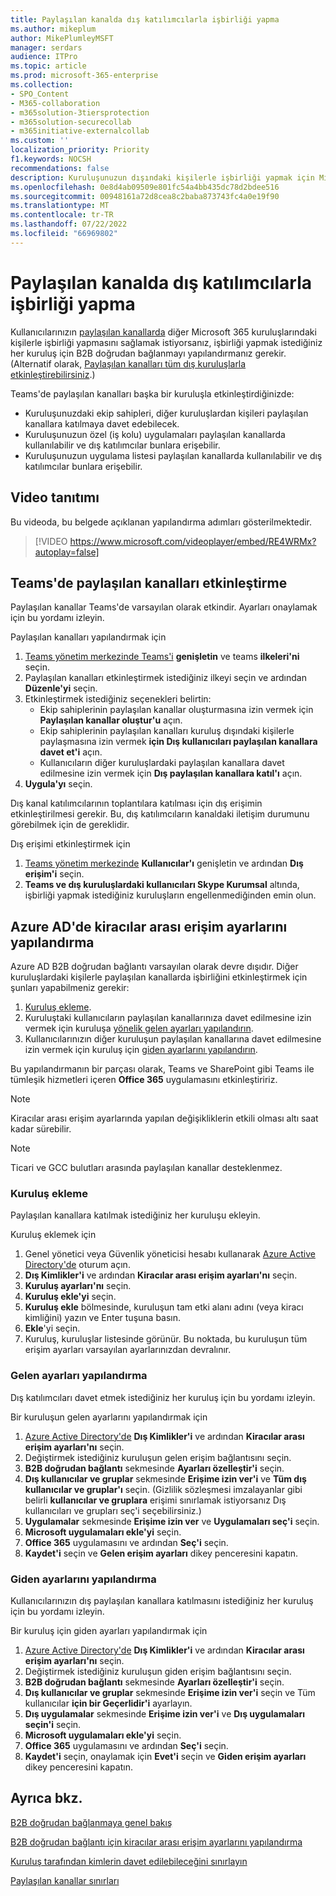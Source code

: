 ```yaml
---
title: Paylaşılan kanalda dış katılımcılarla işbirliği yapma
ms.author: mikeplum
author: MikePlumleyMSFT
manager: serdars
audience: ITPro
ms.topic: article
ms.prod: microsoft-365-enterprise
ms.collection:
- SPO_Content
- M365-collaboration
- m365solution-3tiersprotection
- m365solution-securecollab
- m365initiative-externalcollab
ms.custom: ''
localization_priority: Priority
f1.keywords: NOCSH
recommendations: false
description: Kuruluşunuzun dışındaki kişilerle işbirliği yapmak için Microsoft Teams'de paylaşılan kanalları etkinleştirmeyi öğrenin.
ms.openlocfilehash: 0e8d4ab09509e801fc54a4bb435dc78d2bdee516
ms.sourcegitcommit: 00948161a72d8cea8c2baba873743fc4a0e19f90
ms.translationtype: MT
ms.contentlocale: tr-TR
ms.lasthandoff: 07/22/2022
ms.locfileid: "66969802"
---
```

# <a name="collaborate-with-external-participants-in-a-shared-channel"></a>Paylaşılan kanalda dış katılımcılarla işbirliği yapma

Kullanıcılarınızın [paylaşılan kanallarda](/MicrosoftTeams/shared-channels) diğer Microsoft 365 kuruluşlarındaki kişilerle işbirliği yapmasını sağlamak istiyorsanız, işbirliği yapmak istediğiniz her kuruluş için B2B doğrudan bağlanmayı yapılandırmanız gerekir. (Alternatif olarak, [Paylaşılan kanalları tüm dış kuruluşlarla etkinleştirebilirsiniz](/microsoft-365/solutions/allow-direct-connect-with-all-organizations).)

Teams'de paylaşılan kanalları başka bir kuruluşla etkinleştirdiğinizde:

- Kuruluşunuzdaki ekip sahipleri, diğer kuruluşlardan kişileri paylaşılan kanallara katılmaya davet edebilecek.
- Kuruluşunuzun özel (iş kolu) uygulamaları paylaşılan kanallarda kullanılabilir ve dış katılımcılar bunlara erişebilir.
- Kuruluşunuzun uygulama listesi paylaşılan kanallarda kullanılabilir ve dış katılımcılar bunlara erişebilir.

## <a name="video-demonstration"></a>Video tanıtımı

Bu videoda, bu belgede açıklanan yapılandırma adımları gösterilmektedir.
<br>

> [!VIDEO https://www.microsoft.com/videoplayer/embed/RE4WRMx?autoplay=false]

## <a name="enable-shared-channels-in-teams"></a>Teams'de paylaşılan kanalları etkinleştirme

Paylaşılan kanallar Teams'de varsayılan olarak etkindir. Ayarları onaylamak için bu yordamı izleyin.

Paylaşılan kanalları yapılandırmak için
1. [Teams yönetim merkezinde Teams'i](https://admin.teams.microsoft.com/) **genişletin** ve teams **ilkeleri'ni** seçin.
1. Paylaşılan kanalları etkinleştirmek istediğiniz ilkeyi seçin ve ardından **Düzenle'yi** seçin.
1. Etkinleştirmek istediğiniz seçenekleri belirtin:
    - Ekip sahiplerinin paylaşılan kanallar oluşturmasına izin vermek için **Paylaşılan kanallar oluştur'u** açın.
    - Ekip sahiplerinin paylaşılan kanalları kuruluş dışındaki kişilerle paylaşmasına izin vermek **için Dış kullanıcıları paylaşılan kanallara davet et'i** açın.
    - Kullanıcıların diğer kuruluşlardaki paylaşılan kanallara davet edilmesine izin vermek için **Dış paylaşılan kanallara katıl'ı** açın.
1. **Uygula'yı** seçin.

Dış kanal katılımcılarının toplantılara katılması için dış erişimin etkinleştirilmesi gerekir. Bu, dış katılımcıların kanaldaki iletişim durumunu görebilmek için de gereklidir.

Dış erişimi etkinleştirmek için
1. [Teams yönetim merkezinde](https://admin.teams.microsoft.com/) **Kullanıcılar'ı** genişletin ve ardından **Dış erişim'i** seçin.
1. **Teams ve dış kuruluşlardaki kullanıcıları Skype Kurumsal** altında, işbirliği yapmak istediğiniz kuruluşların engellenmediğinden emin olun.

## <a name="configure-cross-tenant-access-settings-in-azure-ad"></a>Azure AD'de kiracılar arası erişim ayarlarını yapılandırma

Azure AD B2B doğrudan bağlantı varsayılan olarak devre dışıdır. Diğer kuruluşlardaki kişilerle paylaşılan kanallarda işbirliğini etkinleştirmek için şunları yapabilmeniz gerekir:

1. [Kuruluş ekleme](#add-an-organization).
1. Kuruluştaki kullanıcıların paylaşılan kanallarınıza davet edilmesine izin vermek için kuruluşa [yönelik gelen ayarları yapılandırın](#configure-inbound-settings).
1. Kullanıcılarınızın diğer kuruluşun paylaşılan kanallarına davet edilmesine izin vermek için kuruluş için [giden ayarlarını yapılandırın](#configure-outbound-settings).

Bu yapılandırmanın bir parçası olarak, Teams ve SharePoint gibi Teams ile tümleşik hizmetleri içeren **Office 365** uygulamasını etkinleştiririz.

> [!NOTE]
> Kiracılar arası erişim ayarlarında yapılan değişikliklerin etkili olması altı saat kadar sürebilir.

> [!NOTE]
> Ticari ve GCC bulutları arasında paylaşılan kanallar desteklenmez.

### <a name="add-an-organization"></a>Kuruluş ekleme

Paylaşılan kanallara katılmak istediğiniz her kuruluşu ekleyin.

Kuruluş eklemek için
1. Genel yönetici veya Güvenlik yöneticisi hesabı kullanarak [Azure Active Directory'de](https://aad.portal.azure.com) oturum açın.
1. **Dış Kimlikler'i** ve ardından **Kiracılar arası erişim ayarları'nı** seçin.
1. **Kuruluş ayarları'nı** seçin.
1. **Kuruluş ekle'yi** seçin.
1. **Kuruluş ekle** bölmesinde, kuruluşun tam etki alanı adını (veya kiracı kimliğini) yazın ve Enter tuşuna basın.
1. **Ekle**'yi seçin.
1. Kuruluş, kuruluşlar listesinde görünür. Bu noktada, bu kuruluşun tüm erişim ayarları varsayılan ayarlarınızdan devralınır.

### <a name="configure-inbound-settings"></a>Gelen ayarları yapılandırma

Dış katılımcıları davet etmek istediğiniz her kuruluş için bu yordamı izleyin.

Bir kuruluşun gelen ayarlarını yapılandırmak için
1. [Azure Active Directory'de](https://aad.portal.azure.com) **Dış Kimlikler'i** ve ardından **Kiracılar arası erişim ayarları'nı** seçin.
1. Değiştirmek istediğiniz kuruluşun gelen erişim bağlantısını seçin.
1. **B2B doğrudan bağlantı** sekmesinde **Ayarları özelleştir'i** seçin.
1. **Dış kullanıcılar ve gruplar** sekmesinde **Erişime izin ver'i** ve **Tüm dış kullanıcılar ve gruplar'ı** seçin. (Gizlilik sözleşmesi imzalayanlar gibi belirli **kullanıcılar ve gruplara** erişimi sınırlamak istiyorsanız Dış kullanıcıları ve grupları seç'i seçebilirsiniz.)
1. **Uygulamalar** sekmesinde **Erişime izin ver** ve **Uygulamaları seç'i** seçin.
1. **Microsoft uygulamaları ekle'yi** seçin.
1. **Office 365** uygulamasını ve ardından **Seç'i** seçin.
1. **Kaydet'i** seçin ve **Gelen erişim ayarları** dikey penceresini kapatın.

### <a name="configure-outbound-settings"></a>Giden ayarlarını yapılandırma

Kullanıcılarınızın dış paylaşılan kanallara katılmasını istediğiniz her kuruluş için bu yordamı izleyin.

Bir kuruluş için giden ayarları yapılandırmak için
1. [Azure Active Directory'de](https://aad.portal.azure.com) **Dış Kimlikler'i** ve ardından **Kiracılar arası erişim ayarları'nı** seçin.
1. Değiştirmek istediğiniz kuruluşun giden erişim bağlantısını seçin.
1. **B2B doğrudan bağlantı** sekmesinde **Ayarları özelleştir'i** seçin.
1. **Dış kullanıcılar ve gruplar** sekmesinde **Erişime izin ver'i** seçin ve Tüm kullanıcılar **için bir Geçerlidir'i** ayarlayın.
1. **Dış uygulamalar** sekmesinde **Erişime izin ver'i** ve **Dış uygulamaları seçin'i** seçin.
1. **Microsoft uygulamaları ekle'yi** seçin.
1. **Office 365** uygulamasını ve ardından **Seç'i** seçin.
1. **Kaydet'i** seçin, onaylamak için **Evet'i** seçin ve **Giden erişim ayarları** dikey penceresini kapatın.

## <a name="see-also"></a>Ayrıca bkz.

[B2B doğrudan bağlanmaya genel bakış](/azure/active-directory/external-identities/b2b-direct-connect-overview)

[B2B doğrudan bağlantı için kiracılar arası erişim ayarlarını yapılandırma](/azure/active-directory/external-identities/cross-tenant-access-settings-b2b-direct-connect)

[Kuruluş tarafından kimlerin davet edilebileceğini sınırlayın](limit-invitations-from-specific-organization.md)

[Paylaşılan kanallar sınırları](/MicrosoftTeams/shared-channels#shared-channel-limits)
